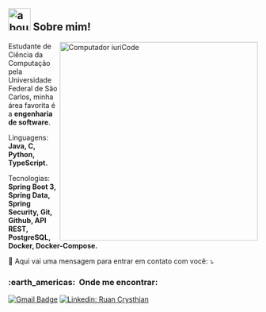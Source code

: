
## <img width="45" alt="about" src="https://raw.github.com/elizarov/elizarov/master/about.png"> Sobre mim!

<img src="https://raw.githubusercontent.com/MicaelliMedeiros/micaellimedeiros/master/image/computer-illustration.png" min-width="400px" max-width="400px" width="400px" align="right" alt="Computador iuriCode">

<p align="left"> 
  Estudante de Ciência da Computação pela Universidade Federal de São Carlos, minha área favorita é a <strong>engenharia de software</strong>.<br>
</p>

<p align="left">
  Linguagens: <strong>Java, C, Python, TypeScript.</strong>
</p>

<p align="left">
  Tecnologias: <strong>Spring Boot 3, Spring Data, Spring Security, Git, Github, API REST, PostgreSQL, Docker, Docker-Compose.</strong>
</p>

<p align="left">
  💌 Aqui vai uma mensagem para entrar em contato com você: ⤵️
</p>

<h3> :earth_americas: &nbsp;Onde me encontrar: </h3> 

[![Gmail Badge](https://img.shields.io/badge/-ruanlima155@gmail.com-006bed?style=flat-square&logo=Gmail&logoColor=white&link=mailto:ruanlima155@gmail.com)](mailto:ruanlima155@gmail.com)
[![Linkedin: Ruan Crysthian](https://img.shields.io/badge/-Ruan_Crysthian-blue?style=flat-square&logo=Linkedin&logoColor=white&link=https://www.linkedin.com/in/ruan-crysthian/)](https://www.linkedin.com/in/ruan-crysthian/)

